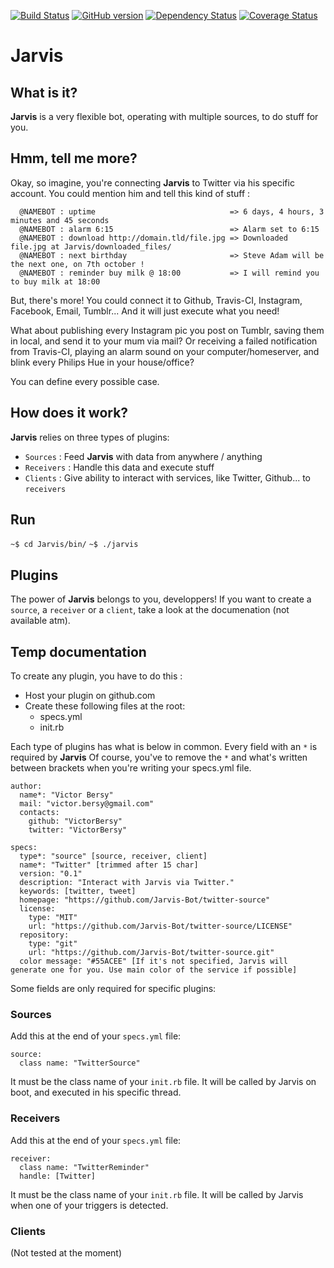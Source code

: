 [![Build Status](https://travis-ci.org/Jarvis-Bot/Jarvis-Core.svg?branch=master)](https://travis-ci.org/Jarvis-Bot/Jarvis-Core) [![GitHub version](https://badge.fury.io/gh/jarvis-Bot%2FJarvis-Core.svg)](http://badge.fury.io/gh/jarvis-Bot%2FJarvis-Core) [![Dependency Status](https://gemnasium.com/Jarvis-Bot/Jarvis-Core.svg)](https://gemnasium.com/Jarvis-Bot/Jarvis-Core) [![Coverage Status](https://coveralls.io/repos/Jarvis-Bot/Jarvis-Core/badge.png)](https://coveralls.io/r/Jarvis-Bot/Jarvis-Core)

Jarvis
===========================

What is it?
------------

**Jarvis** is a very flexible bot, operating with multiple sources, to do stuff for you.

Hmm, tell me more?
-------------------

Okay, so imagine, you're connecting **Jarvis** to Twitter via his specific account. You could mention him and tell this kind of stuff :
```
  @NAMEBOT : uptime                              => 6 days, 4 hours, 3 minutes and 45 seconds
  @NAMEBOT : alarm 6:15                          => Alarm set to 6:15
  @NAMEBOT : download http://domain.tld/file.jpg => Downloaded file.jpg at Jarvis/downloaded_files/
  @NAMEBOT : next birthday                       => Steve Adam will be the next one, on 7th october !
  @NAMEBOT : reminder buy milk @ 18:00           => I will remind you to buy milk at 18:00
```
But, there's more! You could connect it to Github, Travis-CI, Instagram, Facebook, Email, Tumblr... And it will just execute what you need!

What about publishing every Instagram pic you post on Tumblr, saving them in local, and send it to your mum via mail?
Or receiving a failed notification from Travis-CI, playing an alarm sound on your computer/homeserver, and blink every Philips Hue in your house/office?

You can define every possible case.

How does it work?
------------------
**Jarvis** relies on three types of plugins:

* `Sources` : Feed **Jarvis** with data from anywhere / anything
* `Receivers` : Handle this data and execute stuff
* `Clients` : Give ability to interact with services, like Twitter, Github... to `receivers`

Run
---

`~$ cd Jarvis/bin/`
`~$ ./jarvis`

Plugins
-------

The power of **Jarvis** belongs to you, developpers!
If you want to create a `source`, a `receiver` or a `client`, take a look at the documenation (not available atm).

Temp documentation
------------------
To create any plugin, you have to do this :

* Host your plugin on github.com
* Create these following files at the root:
    * specs.yml
    * init.rb

Each type of plugins has what is below in common. Every field with an `*` is required by **Jarvis**
Of course, you've to remove the `*` and what's written between brackets when you're writing your specs.yml file.

```
author:
  name*: "Victor Bersy"
  mail: "victor.bersy@gmail.com"
  contacts:
    github: "VictorBersy"
    twitter: "VictorBersy"

specs:
  type*: "source" [source, receiver, client]
  name*: "Twitter" [trimmed after 15 char]
  version: "0.1"
  description: "Interact with Jarvis via Twitter."
  keywords: [twitter, tweet]
  homepage: "https://github.com/Jarvis-Bot/twitter-source"
  license:
    type: "MIT"
    url: "https://github.com/Jarvis-Bot/twitter-source/LICENSE"
  repository:
    type: "git"
    url: "https://github.com/Jarvis-Bot/twitter-source.git"
  color message: "#55ACEE" [If it's not specified, Jarvis will generate one for you. Use main color of the service if possible]
```

Some fields are only required for specific plugins:

### Sources
Add this at the end of your `specs.yml` file:
```
source:
  class name: "TwitterSource"
```
It must be the class name of your `init.rb` file. It will be called by Jarvis on boot, and executed in his specific thread.

### Receivers
Add this at the end of your `specs.yml` file:
```
receiver:
  class name: "TwitterReminder"
  handle: [Twitter]
```
It must be the class name of your `init.rb` file. It will be called by Jarvis when one of your triggers is detected.

### Clients
(Not tested at the moment)

